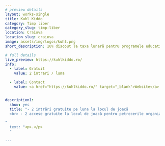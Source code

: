 ```yaml
---
# preview details
layout: works-single
title: Kuhl Kiddo
category: Timp liber
category_slug: timp-liber
location: Craiova
location_slug: craiova
image: assets/img/logos/kuhl.png
short_description: 10% discout la taxa lunară pentru programele educationale (se poate cumula cu alte discount-uri deja existente, in limita maxima de 15%

# full details
live_preview: https://kuhlkiddo.ro/
info:
  - label: Gratuit
    value: 2 intrari / luna

  - label: Contact
    value: <a href="https://kuhlkiddo.ro/" target="_blank">Website</a>


description1:
  show: yes
  title: "- 2 intrări gratuite pe luna la locul de joacă
  <br> - 2 accese gratuite la locul de joacă pentru petrecerile organizate în cadrul Kuhl Kiddo"

"
  text: "<p>.</p>
  "

---
```


